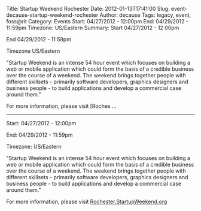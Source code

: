 Title: Startup Weekend Rochester
Date: 2012-01-13T17:41:00
Slug: event-decause-startup-weekend-rochester
Author: decause
Tags: legacy, event, foss@rit
Category: Events
Start: 04/27/2012 - 12:00pm
End: 04/29/2012 - 11:59pm
Timezone: US/Eastern
Summary: 
	Start  04/27/2012 - 12 00pm

End  04/29/2012 - 11 59pm

Timezone  US/Eastern

"Startup Weekend is an intense 54 hour event which focuses on building a web
or mobile application which could form the basis of a credible business over
the course of a weekend. The weekend brings together people with different
skillsets - primarily software developers, graphics designers and business
people - to build applications and develop a commercial case around them."

For more information, please visit
[Roches ... 

---
Start: 04/27/2012 - 12:00pm

End: 04/29/2012 - 11:59pm

Timezone: US/Eastern

"Startup Weekend is an intense 54 hour event which focuses on building a web
or mobile application which could form the basis of a credible business over
the course of a weekend. The weekend brings together people with different
skillsets - primarily software developers, graphics designers and business
people - to build applications and develop a commercial case around them."

For more information, please visit
[Rochester.StartupWeekend.org](http://rochester.startupweekend.org/)

